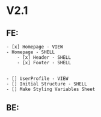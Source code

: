 # V2.1
    
## FE: 
    - [x] Homepage - VIEW
    - Homepage - SHELL
        - [x] Header - SHELL
        - [x] Footer - SHELL
        

    - [] UserProfile - VIEW
    - [] Initial Structure - SHELL
    - [] Make Styling Variables Sheet
    
## BE: